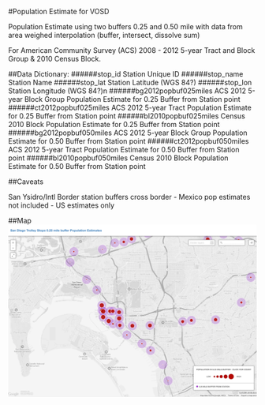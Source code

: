 #Population Estimate for VOSD

Population Estimate using two buffers 0.25 and 0.50 mile with data from area weighed interpolation (buffer, intersect, dissolve sum)

For American Community Survey (ACS) 2008 - 2012 5-year Tract and Block Group & 2010 Census Block.

##Data Dictionary:
######stop_id
Station Unique ID
######stop_name
Station Name
######stop_lat
Station Latitude (WGS 84?)
######stop_lon
Station Longitude (WGS 84?)n
######bg2012popbuf025miles
ACS 2012 5-year Block Group Population Estimate for 0.25 Buffer from Station point
######ct2012popbuf025miles
ACS 2012 5-year Tract Population Estimate for 0.25 Buffer from Station point
######bl2010popbuf025miles
Census 2010 Block Population Estimate for 0.25 Buffer from Station point
######bg2012popbuf050miles
ACS 2012 5-year Block Group Population Estimate for 0.50 Buffer from Station point
######ct2012popbuf050miles
ACS 2012 5-year Tract Population Estimate for 0.50 Buffer from Station point
######bl2010popbuf050miles
Census 2010 Block Population Estimate for 0.50 Buffer from Station point

##Caveats

San Ysidro/Intl Border station buffers cross border - Mexico pop estimates not included - US estimates only

##Map
[![CartoDB Map](images/cartodb.png)](http://nygeog.cartodb.com/viz/04b974b0-fc7c-11e3-8aba-0e230854a1cb/embed_map?title=true&description=true&search=true&shareable=true&cartodb_logo=true&layer_selector=true&legends=true&scrollwheel=true&fullscreen=true&sublayer_options=1|1&sql=&sw_lat=32.568081895668705&sw_lon=-117.28008270263672&ne_lat=32.80790895899682&ne_lon=-116.9168472290039)
